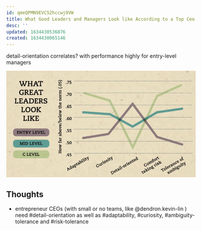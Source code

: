 ```yaml
---
id: qmeQPMN9EVC52hccwj9VW
title: What Good Leaders and Managers Look like According to a Top Ceo of 14 Years
desc: ''
updated: 1634430536876
created: 1634430065146
---
```


detail-orientation correlates? with performance highly for entry-level managers

![](/assets/images/2021-10-16-17-21-45.png)

## Thoughts

- entrepreneur CEOs (with small or no teams, like @dendron.kevin-lin ) need #detail-orientation as well as #adaptability, #curiosity, #ambiguity-tolerance and #risk-tolerance
